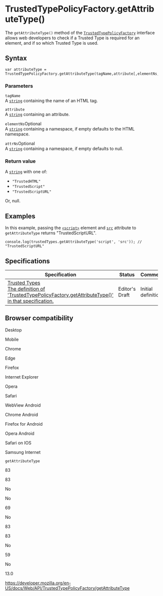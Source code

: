 TrustedTypePolicyFactory.getAttributeType()
===========================================

The `getAttributeType()` method of the [`TrustedTypePolicyFactory`](../trustedtypepolicyfactory) interface allows web developers to check if a Trusted Type is required for an element, and if so which Trusted Type is used.

Syntax
------

    var attributeType = TrustedTypePolicyFactory.getAttributeType(tagName,attribute[,elementNs,attrNs]);

### Parameters

`tagName`  
A [`string`](../domstring) containing the name of an HTML tag.

`attribute`  
A [`string`](../domstring) containing an attribute.

 `elementNs`<span class="badge inline optional">Optional</span>   
A [`string`](../domstring) containing a namespace, if empty defaults to the HTML namespace.

 `attrNs`<span class="badge inline optional">Optional</span>   
A [`string`](../domstring) containing a namespace, if empty defaults to null.

### Return value

A [`string`](../domstring) with one of:

-   `"TrustedHTML"`
-   `"TrustedScript"`
-   `"TrustedScriptURL"`

Or, null.

Examples
--------

In this example, passing the [`<script>`](https://developer.mozilla.org/en-US/docs/Web/HTML/Element/script) element and [`src`](https://developer.mozilla.org/en-US/docs/Web/HTML/Global_attributes#attr-src) attribute to `getAttributeType` returns "TrustedScriptURL".

    console.log(trustedTypes.getAttributeType('script', 'src')); // "TrustedScriptURL"

Specifications
--------------

<table><thead><tr class="header"><th>Specification</th><th>Status</th><th>Comment</th></tr></thead><tbody><tr class="odd"><td><a href="https://w3c.github.io/webappsec-trusted-types/dist/spec/#dom-trustedtypepolicyfactory-getattributetype">Trusted Types<br />
<span class="small">The definition of 'TrustedTypePolicyFactory.getAttributeType()' in that specification.</span></a></td><td><span class="spec-ed">Editor's Draft</span></td><td>Initial definition.</td></tr></tbody></table>

Browser compatibility
---------------------

Desktop

Mobile

Chrome

Edge

Firefox

Internet Explorer

Opera

Safari

WebView Android

Chrome Android

Firefox for Android

Opera Android

Safari on IOS

Samsung Internet

`getAttributeType`

83

83

No

No

69

No

83

83

No

59

No

13.0

<a href="https://developer.mozilla.org/en-US/docs/Web/API/TrustedTypePolicyFactory/getAttributeType" class="_attribution-link">https://developer.mozilla.org/en-US/docs/Web/API/TrustedTypePolicyFactory/getAttributeType</a>
